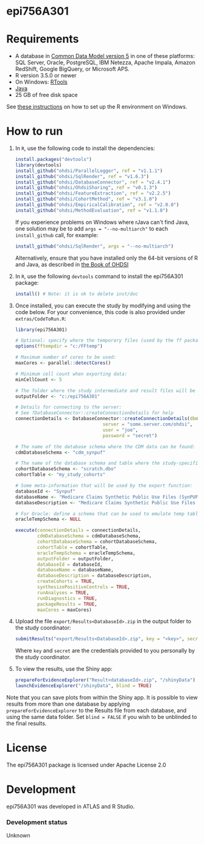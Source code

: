 epi756A301
==============================


Requirements
============

- A database in [Common Data Model version 5](https://github.com/OHDSI/CommonDataModel) in one of these platforms: SQL Server, Oracle, PostgreSQL, IBM Netezza, Apache Impala, Amazon RedShift, Google BigQuery, or Microsoft APS.
- R version 3.5.0 or newer
- On Windows: [RTools](http://cran.r-project.org/bin/windows/Rtools/)
- [Java](http://java.com)
- 25 GB of free disk space

See [these instructions](https://ohdsi.github.io/MethodsLibrary/rSetup.html) on how to set up the R environment on Windows.

How to run
==========
1. In `R`, use the following code to install the dependencies:

	```r
	install.packages("devtools")
	library(devtools)
	install_github("ohdsi/ParallelLogger", ref = "v1.1.1")
	install_github("ohdsi/SqlRender", ref = "v1.6.3")
	install_github("ohdsi/DatabaseConnector", ref = "v2.4.1")
	install_github("ohdsi/OhdsiSharing", ref = "v0.1.3")
	install_github("ohdsi/FeatureExtraction", ref = "v2.2.5")
	install_github("ohdsi/CohortMethod", ref = "v3.1.0")
	install_github("ohdsi/EmpiricalCalibration", ref = "v2.0.0")
	install_github("ohdsi/MethodEvaluation", ref = "v1.1.0")
	```

	If you experience problems on Windows where rJava can't find Java, one solution may be to add `args = "--no-multiarch"` to each `install_github` call, for example:
	
	```r
	install_github("ohdsi/SqlRender", args = "--no-multiarch")
	```
	
	Alternatively, ensure that you have installed only the 64-bit versions of R and Java, as described in [the Book of OHDSI](https://ohdsi.github.io/TheBookOfOhdsi/OhdsiAnalyticsTools.html#installR)
	
2. In `R`, use the following `devtools` command to install the epi756A301 package:

	```r
	install() # Note: it is ok to delete inst/doc
	```
	
3. Once installed, you can execute the study by modifying and using the code below. For your convenience, this code is also provided under `extras/CodeToRun.R`:

	```r
	library(epi756A301)
	
	# Optional: specify where the temporary files (used by the ff package) will be created:
	options(fftempdir = "c:/FFtemp")
	
	# Maximum number of cores to be used:
	maxCores <- parallel::detectCores()
	
	# Minimum cell count when exporting data:
	minCellCount <- 5
	
	# The folder where the study intermediate and result files will be written:
	outputFolder <- "c:/epi756A301"
	
	# Details for connecting to the server:
	# See ?DatabaseConnector::createConnectionDetails for help
	connectionDetails <- DatabaseConnector::createConnectionDetails(dbms = "postgresql",
									server = "some.server.com/ohdsi",
									user = "joe",
									password = "secret")
	
	# The name of the database schema where the CDM data can be found:
	cdmDatabaseSchema <- "cdm_synpuf"
	
	# The name of the database schema and table where the study-specific cohorts will be instantiated:
	cohortDatabaseSchema <- "scratch.dbo"
	cohortTable <- "my_study_cohorts"
	
	# Some meta-information that will be used by the export function:
	databaseId <- "Synpuf"
	databaseName <- "Medicare Claims Synthetic Public Use Files (SynPUFs)"
	databaseDescription <- "Medicare Claims Synthetic Public Use Files (SynPUFs) were created to allow interested parties to gain familiarity using Medicare claims data while protecting beneficiary privacy. These files are intended to promote development of software and applications that utilize files in this format, train researchers on the use and complexities of Centers for Medicare and Medicaid Services (CMS) claims, and support safe data mining innovations. The SynPUFs were created by combining randomized information from multiple unique beneficiaries and changing variable values. This randomization and combining of beneficiary information ensures privacy of health information."
	
	# For Oracle: define a schema that can be used to emulate temp tables:
	oracleTempSchema <- NULL
	
	execute(connectionDetails = connectionDetails,
            cdmDatabaseSchema = cdmDatabaseSchema,
            cohortDatabaseSchema = cohortDatabaseSchema,
            cohortTable = cohortTable,
            oracleTempSchema = oracleTempSchema,
            outputFolder = outputFolder,
            databaseId = databaseId,
            databaseName = databaseName,
            databaseDescription = databaseDescription,
            createCohorts = TRUE,
            synthesizePositiveControls = TRUE,
            runAnalyses = TRUE,
            runDiagnostics = TRUE,
            packageResults = TRUE,
            maxCores = maxCores)
	```

4. Upload the file ```export/Results<DatabaseId>.zip``` in the output folder to the study coordinator:

	```r
	submitResults("export/Results<DatabaseId>.zip", key = "<key>", secret = "<secret>")
	```
	
	Where ```key``` and ```secret``` are the credentials provided to you personally by the study coordinator.
		
5. To view the results, use the Shiny app:

	```r
	prepareForEvidenceExplorer("Result<databaseId>.zip", "/shinyData")
	launchEvidenceExplorer("/shinyData", blind = TRUE)
	```
  
  Note that you can save plots from within the Shiny app. It is possible to view results from more than one database by applying `prepareForEvidenceExplorer` to the Results file from each database, and using the same data folder. Set `blind = FALSE` if you wish to be unblinded to the final results.

License
=======
The epi756A301 package is licensed under Apache License 2.0

Development
===========
epi756A301 was developed in ATLAS and R Studio.

### Development status

Unknown
